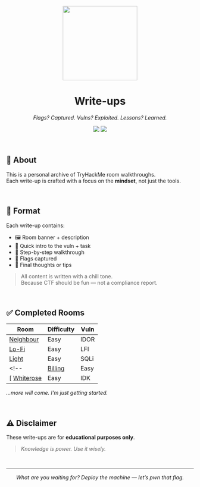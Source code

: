 <p align="center">
  <img src="https://assets.tryhackme.com/img/logo/tryhackme_logo_full.svg" width="200">
</p>

<h1 align="center">Write-ups</h1>
<p align="center"><em>Flags? Captured. Vulns? Exploited. Lessons? Learned.</em></p>

<p align="center">
  <img src="https://img.shields.io/badge/CTF-Walkthroughs-black?style=for-the-badge&logo=tryhackme" />
  <img src="https://img.shields.io/badge/Markdown-Docs-blue?style=for-the-badge&logo=markdown" />
</p>

<br>

## 🧠 About
This is a personal archive of TryHackMe room walkthroughs.  
Each write-up is crafted with a focus on the **mindset**, not just the tools.

<br>

## 📁 Format
Each write-up contains:

- 🖼️ Room banner + description  
- 🧩 Quick intro to the vuln + task 
- 🧭 Step-by-step walkthrough  
- 🎯 Flags captured  
- 🧠 Final thoughts or tips

> All content is written with a chill tone.  
> Because CTF should be fun — not a compliance report.

<br>

## ✅ Completed Rooms

| Room              | Difficulty        | Vuln              |
|-------------------|-------------------|-------------------|
| [Neighbour](./THM/Neighbour/Neighbour.md)   | Easy | IDOR |
| [Lo-Fi](./THM/Lo-Fi/Lo-Fi.md)               | Easy | LFI  |
| [Light](./THM/Light/Light.md)               | Easy | SQLi |
<!-- | [Billing](./THM/Billing/Billing.md)         | Easy | RCE  | 
[ [Whiterose](./THM/Whiterose/Whiterose.md)   | Easy | IDK  | -->

*...more will come. I'm just getting started.*

<br>

## ⚠️ Disclaimer
These write-ups are for **educational purposes only**.
> *Knowledge is power. Use it wisely.*

<br>

---
<p align="center"><em>What are you waiting for? Deploy the machine — let’s pwn that flag.</em></p>
